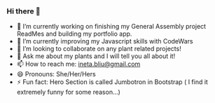 ### Hi there 👋

- 🔭 I’m currently working on finishing my General Assembly project ReadMes and building my portfolio app.
- 🌱 I’m currently improving my Javascript skills with CodeWars
- 👯 I’m looking to collaborate on any plant related projects!
- 💬 Ask me about my plants and I will tell you all about it!
- 📫 How to reach me: ineta.bliu@gmail.com
- 😄 Pronouns: She/Her/Hers
- ⚡ Fun fact: Hero Section is called Jumbotron in Bootstrap ( I find it extremely funny for some reason...)

